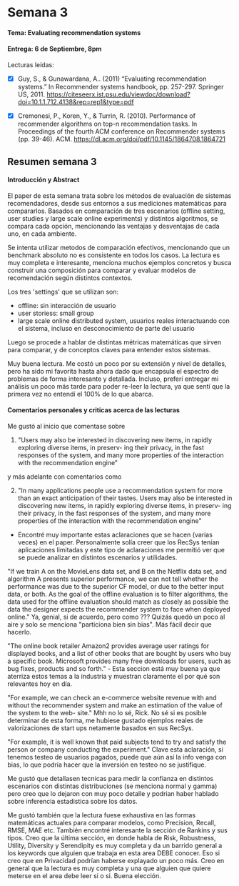 # Semana 3

#### Tema: Evaluating recommendation systems
#### Entrega: 6 de Septiembre, 8pm
Lecturas leídas:
- [x] Guy, S., & Gunawardana, A.. (2011) “Evaluating recommendation systems.” In Recommender systems handbook, pp. 257-297. Springer US, 2011.
https://citeseerx.ist.psu.edu/viewdoc/download?doi=10.1.1.712.4138&rep=rep1&type=pdf

- [x] Cremonesi, P., Koren, Y., & Turrin, R. (2010). Performance of recommender algorithms on top-n recommendation tasks. In Proceedings of the fourth ACM conference on Recommender systems (pp. 39-46). ACM.
https://dl.acm.org/doi/pdf/10.1145/1864708.1864721

## Resumen semana 3

#### Introducción y Abstract
El paper de esta semana trata sobre los métodos de evaluación de sistemas recomendadores, desde sus entornos a sus mediciones matemáticas para compararlos.
Basados en comparación de tres escenarios (offline setting, user studies y large scale online experiments) y distintos algoritmos, se compara cada opción, mencionando las ventajas y desventajas de cada uno, en cada ambiente. 

Se intenta utilizar metodos de comparación efectivos, mencionando que un benchmark absoluto no es consistente en todos los casos. La lectura es muy completa e interesante, menciona muchos ejemplos concretos y busca construir una composición para comparar y evaluar modelos de recomendación según distintos contextos.

Los tres 'settings' que se utilizan son:
- offline: sin interacción  de usuario
- user storiess: small group 
- large scale online distributed system, usuarios reales interactuando con el sistema, incluso en desconocimiento de parte del usuario

Luego se procede a hablar de distintas métricas matemáticas que sirven para comparar, y de conceptos claves para entender estos sistemas.

Muy buena lectura. Me costó un poco por su extensión y nivel de detalles, pero ha sido mi favorita hasta ahora dado  que encapsula el espectro de problemas de forma interesante y detallada. Incluso, preferí entregar mi análisis un poco más tarde para poder re-leer la lectura, ya que sentí que la primera vez no entendí el 100% de lo que abarca.

#### Comentarios personales y criticas acerca de las lecturas


Me gustó al inicio que comentase sobre

1. "Users may also be interested in discovering new items, in rapidly exploring diverse items, in preserv- ing their privacy, in the fast responses of the system, and many more properties of the interaction with the recommendation engine"

 y más adelante con comentarios como 

 2. "In many applications people use a recommendation system for more than an exact anticipation of their tastes. Users may also be interested in discovering new items, in rapidly exploring diverse items, in preserv- ing their privacy, in the fast responses of the system, and many more properties of the interaction with the recommendation engine" 

 - Encontré muy importante estas aclaraciones que se hacen (varias veces) en el paper. Personalmente solía creer que los RecSys tenían aplicaciones limitadas y este tipo de aclaraciones me permitió ver que se puede analizar en distintos escenarios y utilidades.

"If we train A on the MovieLens data set, and B on the Netflix data set, and algorithm A presents superior performance, we can not tell whether the performance was due to the superior CF model, or due to the better input data, or both. As the goal of the offline evaluation is to filter algorithms, the data used for the offline evaluation should match as closely as possible the data the designer expects the recommender system to face when deployed online." Ya, genial, si de acuerdo, pero como ??? Quizás quedó un poco al aire y solo se menciona "particiona bien sin bias". Más fácil decir que hacerlo.

"The online book retailer Amazon2 provides average user ratings for displayed books, and a list of other books that are bought by users who buy a specific book. Microsoft provides many free downloads for users, such as bug fixes, products and so forth." - Esta seccion está muy buena ya que aterriza estos temas a la industria y muestran claramente el por qué son relevantes hoy en día.

"For example, we can check an e-commerce website revenue with and without the recommender system and make an estimation of the value of the system to the web- site."  Mhh no lo sé, Rick. No sé si es posible determinar de esta forma, me hubiese gustado ejemplos reales de valorizaciones de start ups netamente basados en sus RecSys.

"For example, it is well known that paid subjects tend to try and satisfy the person or company conducting the experiment." Clave esta aclaración, si tenemos testeo de usuarios pagados, puede que aún así la info venga con bias, lo que podría hacer que la inversión en testeo no se justifique.

Me gustó que detallasen tecnicas para medir la confianza en distintos escenarios con distintas distribuciones (se menciona normal y gamma) pero creo que lo dejaron con muy poco detalle y podrian haber hablado sobre inferencia estadistica sobre los datos.

Me gustó también que la lectura fuese exhaustiva en las formas matemáticas actuales para comparar modelos, como Precision, Recall, RMSE, MAE etc. También encontré interesante la sección de Rankins y sus tipos. Creo que la última sección, en donde habla de Risk, Robustness, Utility, Diversity y Serendipity es muy completa y da un barrido general a los keywords que alguien que trabaja en esta area DEBE conocer. Eso si creo que en Privacidad podrían haberse explayado un poco más. Creo en general que la lectura es muy completa y una que alguien que quiere meterse en el area debe leer si o si. Buena elección.


